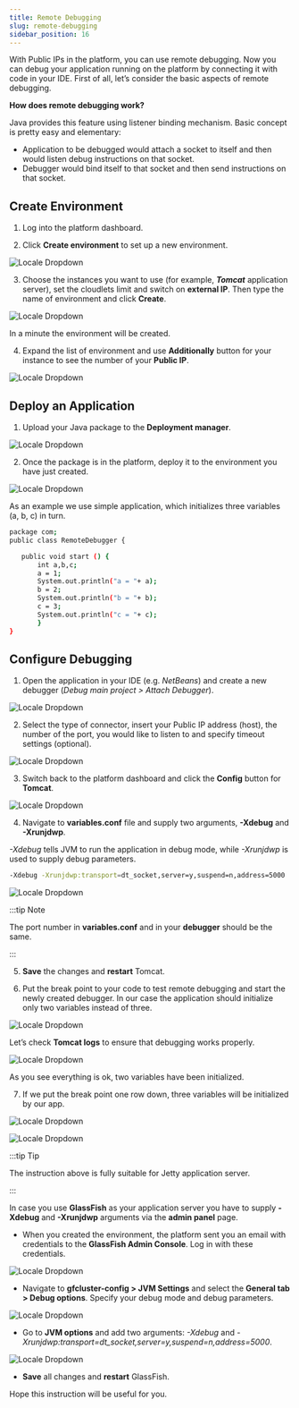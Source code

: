 ```yaml
---
title: Remote Debugging
slug: remote-debugging
sidebar_position: 16
---
```


<!-- ## Remote Debugging -->

With Public IPs in the platform, you can use remote debugging. Now you can debug your application running on the platform by connecting it with code in your IDE. First of all, let’s consider the basic aspects of remote debugging.

**How does remote debugging work?**

Java provides this feature using listener binding mechanism. Basic concept is pretty easy and elementary:

- Application to be debugged would attach a socket to itself and then would listen debug instructions on that socket.
- Debugger would bind itself to that socket and then send instructions on that socket.

## Create Environment

1. Log into the platform dashboard.

2. Click **Create environment** to set up a new environment.

<div style={{
    display:'flex',
    justifyContent: 'center',
    margin: '0 0 1rem 0'
}}>

![Locale Dropdown](./img/RemoteDebugging/01-create-environment.png)

</div>

3. Choose the instances you want to use (for example, ***Tomcat*** application server), set the cloudlets limit and switch on **external IP**. Then type the name of environment and click **Create**.

<div style={{
    display:'flex',
    justifyContent: 'center',
    margin: '0 0 1rem 0'
}}>

![Locale Dropdown](./img/RemoteDebugging/02-environment-wizard.png)

</div>

In a minute the environment will be created.

4. Expand the list of environment and use **Additionally** button for your instance to see the number of your **Public IP**.

<div style={{
    display:'flex',
    justifyContent: 'center',
    margin: '0 0 1rem 0'
}}>

![Locale Dropdown](./img/RemoteDebugging/03-public-ip.png)

</div>

## Deploy an Application

1. Upload your Java package to the **Deployment manager**.

<div style={{
    display:'flex',
    justifyContent: 'center',
    margin: '0 0 1rem 0'
}}>

![Locale Dropdown](./img/RemoteDebugging/04-upload-archive.png)

</div>

2. Once the package is in the platform, deploy it to the environment you have just created.

<div style={{
    display:'flex',
    justifyContent: 'center',
    margin: '0 0 1rem 0'
}}>

![Locale Dropdown](./img/RemoteDebugging/05-deploy-application.png)

</div>

As an example we use simple application, which initializes three variables (a, b, c) in turn.

```bash
package com;
public class RemoteDebugger {

   public void start () {
       int a,b,c;
       a = 1;
       System.out.println("a = "+ a);
       b = 2;
       System.out.println("b = "+ b);
       c = 3;
       System.out.println("c = "+ c);
       }
}
```

## Configure Debugging

1. Open the application in your IDE (e.g. *NetBeans*) and create a new debugger (*Debug main project > Attach Debugger*).

<div style={{
    display:'flex',
    justifyContent: 'center',
    margin: '0 0 1rem 0'
}}>

![Locale Dropdown](./img/RemoteDebugging/06-netbeans-attach-debugger.png)

</div>

2. Select the type of connector, insert your Public IP address (host), the number of the port, you would like to listen to and specify timeout settings (optional).

<div style={{
    display:'flex',
    justifyContent: 'center',
    margin: '0 0 1rem 0'
}}>

![Locale Dropdown](./img/RemoteDebugging/07-netbeans-debugger-connection.png)

</div>

3. Switch back to the platform dashboard and click the **Config** button for **Tomcat**.

<div style={{
    display:'flex',
    justifyContent: 'center',
    margin: '0 0 1rem 0'
}}>

![Locale Dropdown](./img/RemoteDebugging/08-tomcat-config.png)

</div>

4. Navigate to **variables.conf** file and supply two arguments, **-Xdebug** and **-Xrunjdwp**.

*-Xdebug* tells JVM to run the application in debug mode, while *-Xrunjdwp* is used to supply debug parameters.

```bash
-Xdebug -Xrunjdwp:transport=dt_socket,server=y,suspend=n,address=5000
```

<div style={{
    display:'flex',
    justifyContent: 'center',
    margin: '0 0 1rem 0'
}}>

![Locale Dropdown](./img/RemoteDebugging/09-configure-tomcat-variables.png)

</div>

:::tip Note

The port number in **variables.conf** and in your **debugger** should be the same.

:::

5. **Save** the changes and **restart** Tomcat.

6. Put the break point to your code to test remote debugging and start the newly created debugger. In our case the application should initialize only two variables instead of three.

<div style={{
    display:'flex',
    justifyContent: 'center',
    margin: '0 0 1rem 0'
}}>

![Locale Dropdown](./img/RemoteDebugging/10-netbeans-code-break-point.png)

</div>


Let’s check **Tomcat logs** to ensure that debugging works properly.

<div style={{
    display:'flex',
    justifyContent: 'center',
    margin: '0 0 1rem 0'
}}>

![Locale Dropdown](./img/RemoteDebugging/11-tomcat-logs-before-break-point.png)

</div>

As you see everything is ok, two variables have been initialized.

7. If we put the break point one row down, three variables will be initialized by our app.

<div style={{
    display:'flex',
    justifyContent: 'center',
    margin: '0 0 1rem 0'
}}>

![Locale Dropdown](./img/RemoteDebugging/12-netbeans-break-point-next-line.png)

</div>

<div style={{
    display:'flex',
    justifyContent: 'center',
    margin: '0 0 1rem 0'
}}>

![Locale Dropdown](./img/RemoteDebugging/13-tomcat-logs-after-break-point.png)

</div>

:::tip Tip

The instruction above is fully suitable for Jetty application server.

:::

In case you use **GlassFish** as your application server you have to supply **-Xdebug** and **-Xrunjdwp** arguments via the **admin panel** page.

- When you created the environment, the platform sent you an email with credentials to the **GlassFish Admin Console**. Log in with these credentials.

<div style={{
    display:'flex',
    justifyContent: 'center',
    margin: '0 0 1rem 0'
}}>

![Locale Dropdown](./img/RemoteDebugging/14-glassfish-admin-console.png)

</div>

- Navigate to **gfcluster-config > JVM Settings** and select the **General tab > Debug options**. Specify your debug mode and debug parameters.

<div style={{
    display:'flex',
    justifyContent: 'center',
    margin: '0 0 1rem 0'
}}>

![Locale Dropdown](./img/RemoteDebugging/15-glassfish-debug-options.png)

</div>


- Go to **JVM options** and add two arguments: *-Xdebug* and *-Xrunjdwp:transport=dt_socket,server=y,suspend=n,address=5000*.

<div style={{
    display:'flex',
    justifyContent: 'center',
    margin: '0 0 1rem 0'
}}>

![Locale Dropdown](./img/RemoteDebugging/16-glassfish-jvm-settings.png)

</div>

- **Save** all changes and **restart** GlassFish.

Hope this instruction will be useful for you.